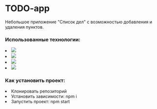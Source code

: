 # TODO-app
Небольшое приложение "Список дел" с возможностью добавления и удаления пунктов.

### Использованные технологии:
  
  <p align="left">
  <li><img src="https://img.shields.io/badge/html5-%23E34F26.svg?style=for-the-badge&logo=html5&logoColor=white" /></li>
  <li><img src="https://img.shields.io/badge/css3-%231572B6.svg?style=for-the-badge&logo=css3&logoColor=white" /></li>
  <li><img src="https://img.shields.io/badge/javascript-%23323330.svg?style=for-the-badge&logo=javascript&logoColor=%23F7DF1E" /></li>
  <li><img src="https://img.shields.io/badge/react-%2320232a.svg?style=for-the-badge&logo=react&logoColor=%2361DAFB" /> 
  </p>
  
  ### Как установить проект:

  <p align="left">
  <li>Клонировать репозиторий</li>
  <li>Установить зависимости: npm i</>
  <li>Запустить проект: npm start</li>
